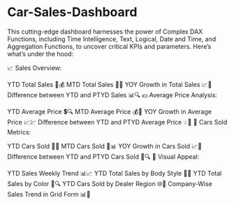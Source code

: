 # Car-Sales-Dashboard
This cutting-edge dashboard harnesses the power of Complex DAX Functions, including Time Intelligence, Text, Logical, Date and Time, and Aggregation Functions, to uncover critical KPIs and parameters. 
Here’s what’s under the hood:

📈 Sales Overview:

YTD Total Sales 📅💰
MTD Total Sales 📆💲
YOY Growth in Total Sales 📈🔄
Difference between YTD and PTYD Sales 📊🔍
💵 Average Price Analysis:

YTD Average Price 💲🔍
MTD Average Price 💰🔎
YOY Growth in Average Price 📈💹
Difference between YTD and PTYD Average Price 💡🔄
🚙 Cars Sold Metrics:

YTD Cars Sold 🚗🔢
MTD Cars Sold 🚙📊
YOY Growth in Cars Sold 📈🚀
Difference between YTD and PTYD Cars Sold 🔄🔍
🌈 Visual Appeal:

YTD Sales Weekly Trend 📊📈
YTD Total Sales by Body Style 🚗🎨
YTD Total Sales by Color 🌈🔍
YTD Cars Sold by Dealer Region 🌐🚙
Company-Wise Sales Trend in Grid Form 📊🏢
